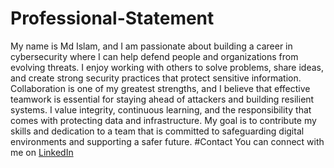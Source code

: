 # Professional-Statement
My name is Md Islam, and I am passionate about building a career in cybersecurity where I can help defend people and organizations from evolving threats. I enjoy working with others to solve problems, share ideas, and create strong security practices that protect sensitive information. Collaboration is one of my greatest strengths, and I believe that effective teamwork is essential for staying ahead of attackers and building resilient systems. I value integrity, continuous learning, and the responsibility that comes with protecting data and infrastructure. My goal is to contribute my skills and dedication to a team that is committed to safeguarding digital environments and supporting a safer future.
#Contact
You can connect with me on [LinkedIn](https://www.linkedin.com/in/md-islam-11218a30a/)
